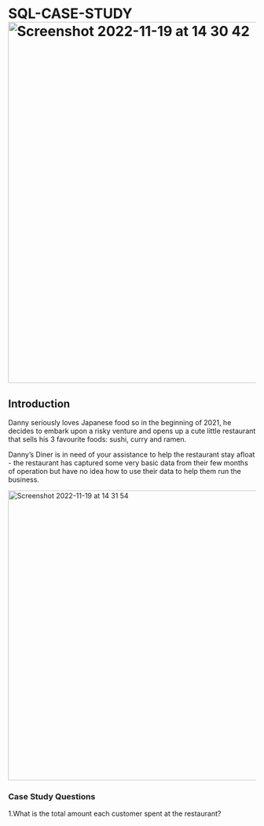 # SQL-CASE-STUDY<img width="735" alt="Screenshot 2022-11-19 at 14 30 42" src="https://user-images.githubusercontent.com/115651221/202874057-239709f5-d907-4d70-b208-c7def1dabd98.png">
## Introduction
Danny seriously loves Japanese food so in the beginning of 2021, he decides to embark upon a risky venture and opens up a cute little restaurant that sells his 3 favourite foods: sushi, curry and ramen.

Danny’s Diner is in need of your assistance to help the restaurant stay afloat - the restaurant has captured some very basic data from their few months of operation but have no idea how to use their data to help them run the business.

<img width="590" alt="Screenshot 2022-11-19 at 14 31 54" src="https://user-images.githubusercontent.com/115651221/202874093-887bc9af-c627-450e-88bb-69e2838c7585.png">

### Case Study Questions
1.What is the total amount each customer spent at the restaurant?
